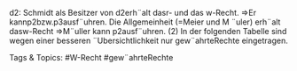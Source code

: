 d2: Schmidt als Besitzer von d2erh¨alt dasr- und das w-Recht. ⇒Er kannp2bzw.p3ausf¨uhren.
Die Allgemeinheit (=Meier und M ¨uler) erh¨alt dasw-Recht
⇒M¨uller kann p2ausf¨uhren.
(2)
In der folgenden Tabelle sind wegen einer besseren ¨Ubersichtlichkeit nur gew¨ahrteRechte eingetragen.

   Tags & Topics:
   #W-Recht
   #gew¨ahrteRechte